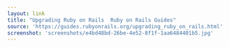 ```yaml
---
layout: link
title: "Upgrading Ruby on Rails  Ruby on Rails Guides"
source: 'https://guides.rubyonrails.org/upgrading_ruby_on_rails.html'
screenshot: 'screenshots/e4bd48bd-26be-4e52-8f1f-1aa6484401b5.jpg'
---
```


